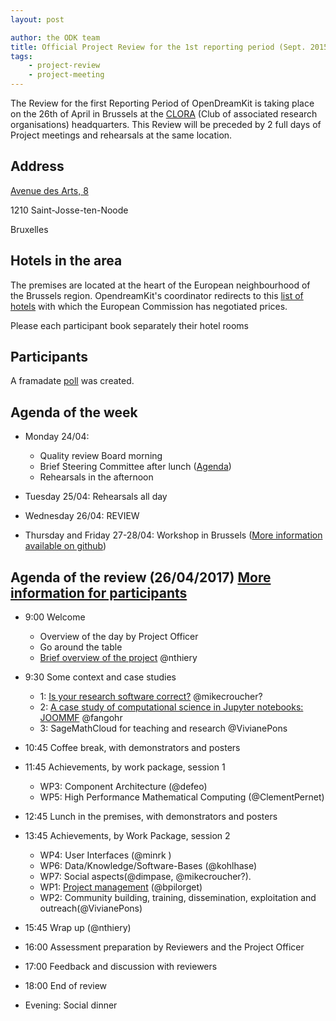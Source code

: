 ```yaml
---
layout: post

author: the ODK team
title: Official Project Review for the 1st reporting period (Sept. 2015 to Feb. 2017)
tags:
    - project-review
    - project-meeting
---
```



The Review for the first Reporting Period of OpenDreamKit is taking place on the 26th of April in Brussels at the [CLORA](http://www.clora.eu/en/accueil) (Club of associated research organisations) headquarters.
This Review will be preceded by 2 full days of Project meetings and rehearsals at the same location.

## Address

[Avenue des Arts, 8](https://www.google.be/maps/place/Kunstlaan+8,+1210+Sint-Joost-ten-Node/@50.8493378,4.3424626,14.25z/data=!4m5!3m4!1s0x47c3c37d43cc0845:0x5bb9d80283d77220!8m2!3d50.8481962!4d4.3698149)

1210 Saint-Josse-ten-Noode

Bruxelles

## Hotels in the area

The premises are located at the heart of the European neighbourhood of the Brussels region. OpendreamKit's coordinator redirects to this [list of hotels](http://ec.europa.eu/research/participants/data/support/expert/hotel-list_en.pdf) with which the European Commission has negotiated prices.

Please each participant book separately their hotel rooms


## Participants

A framadate [poll](https://framadate.org/MPxYiQTu1JZjHuJp) was created.

## Agenda of the week

- Monday 24/04:
  - Quality review Board morning
  - Brief Steering Committee after lunch ([Agenda](http://opendreamkit.org/2017/04/24/brussels-steering-committee/))
  - Rehearsals in the afternoon

- Tuesday 25/04: Rehearsals all day

- Wednesday 26/04: REVIEW

- Thursday and Friday 27-28/04: Workshop in Brussels ([More information available on github](https://github.com/OpenDreamKit/OpenDreamKit/issues/223))


## Agenda of the review (26/04/2017) [More information for participants](https://github.com/OpenDreamKit/OpenDreamKit/issues/222)

- 9:00 Welcome
   - Overview of the day by Project Officer
   - Go around the table
   - [Brief overview of the project](http://opendreamkit.org/about-mathematicians/) @nthiery
   
- 9:30 Some context and case studies
    - 1:  [Is your research software correct?](https://mikecroucher.github.io/MLPM_talk/) @mikecroucher?
    - 2: [A case study of computational science in Jupyter notebooks: JOOMMF](http://opendreamkit.org/2017/01/20/JOOMMF-intro/) @fangohr
    - 3: SageMathCloud for teaching and research @VivianePons 
    
- 10:45 Coffee break, with demonstrators and posters

- 11:45 Achievements, by work package, session 1
    - WP3: Component Architecture (@defeo)
    - WP5: High Performance Mathematical Computing (@ClementPernet)
    
- 12:45 Lunch in the premises, with demonstrators and posters

- 13:45 Achievements, by Work Package, session 2
    - WP4: User Interfaces (@minrk )
    - WP6: Data/Knowledge/Software-Bases (@kohlhase)
    - WP7: Social aspects(@dimpase, @mikecroucher?).
    - WP1: [Project management](http://opendreamkit.org/meetings/2017-04-26-ProjectReviewPresentations/Presentations/WP1) (@bpilorget)
    - WP2: Community building, training, dissemination, exploitation and outreach(@VivianePons)
    
- 15:45 Wrap up (@nthiery)
- 16:00 Assessment preparation by Reviewers and the Project Officer

- 17:00 Feedback and discussion with reviewers

- 18:00 End of review
- Evening: Social dinner

